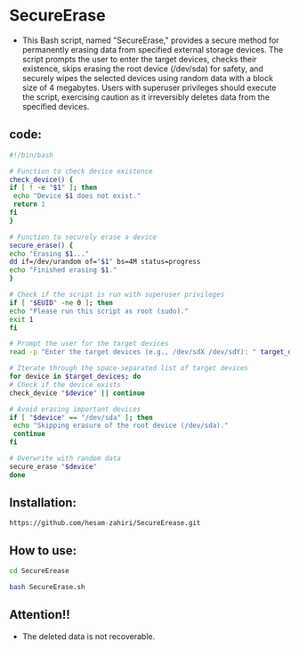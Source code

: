 # SecureErase

- This Bash script, named "SecureErase," provides a secure method for permanently erasing data from specified external storage devices. The script prompts the user to enter the target devices, checks their existence, skips erasing the root device (/dev/sda) for safety, and securely wipes the selected devices using random data with a block size of 4 megabytes. Users with superuser privileges should execute the script, exercising caution as it irreversibly deletes data from the specified devices.



## code:
   ```bash
#!/bin/bash

# Function to check device existence
check_device() {
  if [ ! -e "$1" ]; then
    echo "Device $1 does not exist."
    return 1
  fi
}

# Function to securely erase a device
secure_erase() {
  echo "Erasing $1..."
  dd if=/dev/urandom of="$1" bs=4M status=progress
  echo "Finished erasing $1."
}

# Check if the script is run with superuser privileges
if [ "$EUID" -ne 0 ]; then
  echo "Please run this script as root (sudo)."
  exit 1
fi

# Prompt the user for the target devices
read -p "Enter the target devices (e.g., /dev/sdX /dev/sdY): " target_devices

# Iterate through the space-separated list of target devices
for device in $target_devices; do
  # Check if the device exists
  check_device "$device" || continue

  # Avoid erasing important devices
  if [ "$device" == "/dev/sda" ]; then
    echo "Skipping erasure of the root device (/dev/sda)."
    continue
  fi

  # Overwrite with random data
  secure_erase "$device"
done
   ```

## Installation:

```
https://github.com/hesam-zahiri/SecureErease.git
```

## How to use:

   ```bash
cd SecureErease
   ```
   
   ```bash
bash SecureErase.sh
   ```

## Attention!!
- The deleted data is not recoverable.
